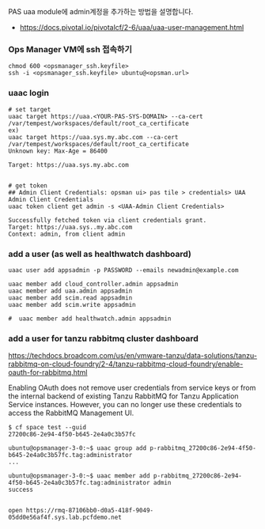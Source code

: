 
PAS uaa module에 admin계정을 추가하는 방법을 설명합니다.
- https://docs.pivotal.io/pivotalcf/2-6/uaa/uaa-user-management.html


### Ops Manager VM에 ssh 접속하기
```
chmod 600 <opsmanager_ssh.keyfile>
ssh -i <opsmanager_ssh.keyfile> ubuntu@<opsman.url>
```

### uaac login
```
# set target
uaac target https://uaa.<YOUR-PAS-SYS-DOMAIN> --ca-cert /var/tempest/workspaces/default/root_ca_certificate
ex)
uaac target https://uaa.sys.my.abc.com --ca-cert /var/tempest/workspaces/default/root_ca_certificate
Unknown key: Max-Age = 86400

Target: https://uaa.sys.my.abc.com


# get token
## Admin Client Credentials: opsman ui> pas tile > credentials> UAA Admin Client Credentials
uaac token client get admin -s <UAA-Admin Client Credentials>

Successfully fetched token via client credentials grant.
Target: https://uaa.sys..my.abc.com
Context: admin, from client admin
```

### add a user (as well as healthwatch dashboard)

```
uaac user add appsadmin -p PASSWORD --emails newadmin@example.com

uaac member add cloud_controller.admin appsadmin
uaac member add uaa.admin appsadmin
uaac member add scim.read appsadmin
uaac member add scim.write appsadmin

#  uaac member add healthwatch.admin appsadmin
```

### add a user for tanzu rabbitmq cluster dashboard

https://techdocs.broadcom.com/us/en/vmware-tanzu/data-solutions/tanzu-rabbitmq-on-cloud-foundry/2-4/tanzu-rabbitmq-cloud-foundry/enable-oauth-for-rabbitmq.html

Enabling OAuth does not remove user credentials from service keys or from the internal backend of existing Tanzu RabbitMQ for Tanzu Application Service instances. However, you can no longer use these credentials to access the RabbitMQ Management UI.

```
$ cf space test --guid
27200c86-2e94-4f50-b645-2e4a0c3b57fc

ubuntu@opsmanager-3-0:~$ uaac group add p-rabbitmq_27200c86-2e94-4f50-b645-2e4a0c3b57fc.tag:administrator
...

ubuntu@opsmanager-3-0:~$ uaac member add p-rabbitmq_27200c86-2e94-4f50-b645-2e4a0c3b57fc.tag:administrator admin
success


open https://rmq-87106bb0-d0a5-418f-9049-05dd0e56af4f.sys.lab.pcfdemo.net

```